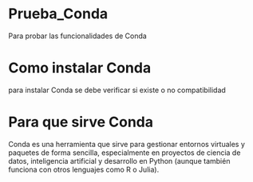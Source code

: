 # Prueba_Conda
Para probar las funcionalidades de Conda

# Como instalar Conda
para instalar Conda se debe verificar si existe o no compatibilidad

# Para que sirve Conda
Conda es una herramienta que sirve para gestionar entornos virtuales y paquetes de forma sencilla, especialmente en proyectos de ciencia de datos, inteligencia artificial y desarrollo en Python (aunque también funciona con otros lenguajes como R o Julia).